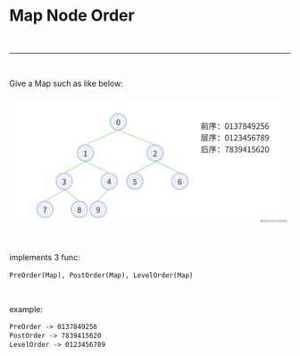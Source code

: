 # Map Node Order

<br>

---

<br>

Give a Map such as like below:

![1.jpg](imgs/1.jpg)

<br>

implements 3 func:

`PreOrder(Map), PostOrder(Map), LevelOrder(Map)`

<br>

example:
```
PreOrder -> 0137849256
PostOrder -> 7839415620
LevelOrder -> 0123456789
```

